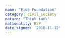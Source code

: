 ```yaml
---
name: "Fide Foundation"
category: civil_society
nature: "Think tank"
nationality: ESP
date_signed: '2018-11-12'
---
```

    